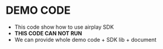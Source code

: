 # DEMO CODE

* This code show how to use airplay SDK    
* **THIS CODE CAN NOT RUN**        
* We can provide whole demo code + SDK lib + document     

 
